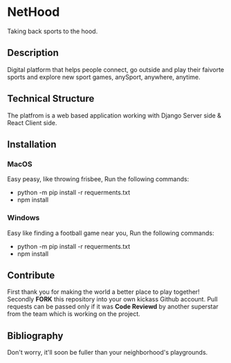 # NetHood
Taking back sports to the hood. 

## Description
Digital platform that helps people connect, go outside and play their faivorte sports and explore new sport games, anySport, anywhere, anytime. 

## Technical Structure
The platfrom is a web based application working with Django Server side & React Client side.

## Installation
### MacOS
Easy peasy, like throwing frisbee,
Run the following commands:
* python -m pip install -r requerments.txt
* npm install

### Windows
Easy like finding a football game near you,
Run the following commands:
* python -m pip install -r requerments.txt
* npm install

## Contribute
First thank you for making the world a better place to play together!
Secondly **FORK** this repository into your own kickass Github account. Pull requests can be passed only if it was **Code Reviewd** by another superstar from the team which is working on the project. 

## Bibliography
Don't worry, it'll soon be fuller than your neighborhood's playgrounds.
